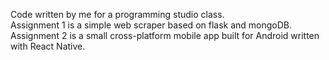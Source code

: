 Code written by me for a programming studio class.  
Assignment 1 is a simple web scraper based on flask and mongoDB.  
Assignment 2 is a small cross-platform mobile app built for Android written with React Native.  

